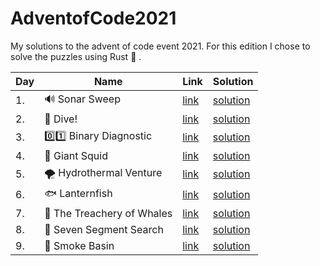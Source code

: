 # AdventofCode2021

My solutions to the advent of code event 2021. For this edition I chose to solve the puzzles using Rust :crab: .

| Day | Name                               | Link                                        | Solution                                                                           |
| --- | ---------------------------------- | ------------------------------------------- | ---------------------------------------------------------------------------------- |
| 1.  | :loud_sound: Sonar Sweep           | [link](https://adventofcode.com/2021/day/1) | [solution](https://github.com/LWLeijten/AdventofCode2021/tree/main/solutions/day1) |
| 2.  | :ocean:	 Dive!                     | [link](https://adventofcode.com/2021/day/2) | [solution](https://github.com/LWLeijten/AdventofCode2021/tree/main/solutions/day2) |
| 3.  | :zero::one:		 Binary Diagnostic    | [link](https://adventofcode.com/2021/day/3) | [solution](https://github.com/LWLeijten/AdventofCode2021/tree/main/solutions/day3) |
| 4.  | :squid:		 Giant Squid              | [link](https://adventofcode.com/2021/day/4) | [solution](https://github.com/LWLeijten/AdventofCode2021/tree/main/solutions/day4) |
| 5.  | :tornado:		 Hydrothermal Venture   | [link](https://adventofcode.com/2021/day/5) | [solution](https://github.com/LWLeijten/AdventofCode2021/tree/main/solutions/day5) |
| 6.  | :fish:			 Lanternfish              | [link](https://adventofcode.com/2021/day/6) | [solution](https://github.com/LWLeijten/AdventofCode2021/tree/main/solutions/day6) |
| 7.  | :whale:			 The Treachery of Whales | [link](https://adventofcode.com/2021/day/7) | [solution](https://github.com/LWLeijten/AdventofCode2021/tree/main/solutions/day7) |
| 8.  | :1234:				 Seven Segment Search    | [link](https://adventofcode.com/2021/day/8) | [solution](https://github.com/LWLeijten/AdventofCode2021/tree/main/solutions/day8) |
| 9.  | :smoking:					 Smoke Basin         | [link](https://adventofcode.com/2021/day/9) | [solution](https://github.com/LWLeijten/AdventofCode2021/tree/main/solutions/day9) |

